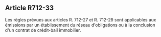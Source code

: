 Article R712-33
----
Les règles prévues aux articles R. 712-27 et R. 712-29 sont applicables aux
émissions par un établissement du réseau d'obligations ou à la conclusion d'un
contrat de crédit-bail immobilier.
